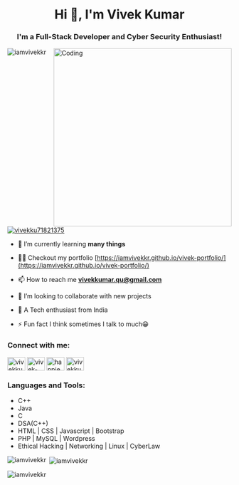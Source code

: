 
<h1 align="center">Hi 👋, I'm Vivek Kumar</h1>
<h3 align="center">I'm a Full-Stack Developer and Cyber Security Enthusiast!</h3>
<img align="right" alt="Coding" width="400" src="https://cdn.dribbble.com/users/1162077/screenshots/3848914/programmer.gif">

<p align="left"> <img src="https://komarev.com/ghpvc/?username=iamvivekkr&label=Profile%20views&color=0e75b6&style=flat" alt="iamvivekkr" /> </p>

<p align="left"> <a href="https://twitter.com/vivekku71821375" target="blank"><img src="https://img.shields.io/twitter/follow/vivekku71821375?logo=twitter&style=for-the-badge" alt="vivekku71821375" /></a> </p>

- 🌱 I’m currently learning **many things**

- 👨‍💻 Checkout my portfolio [https://iamvivekkr.github.io/vivek-portfolio/](https://iamvivekkr.github.io/vivek-portfolio/)

- 📫 How to reach me **vivekkumar.qu@gmail.com**

- 👯 I’m looking to collaborate with new projects

- 📌 A Tech enthusiast from India

- ⚡ Fun fact I think sometimes I talk to much😁

<h3 align="left">Connect with me:</h3>
<p align="left">
<a href="https://twitter.com/vivekku71821375" target="blank"><img align="center" src="https://raw.githubusercontent.com/rahuldkjain/github-profile-readme-generator/master/src/images/icons/Social/twitter.svg" alt="vivekku71821375" height="30" width="40" /></a>
<a href="https://linkedin.com/in/vivek-kumar-7a6302206" target="blank"><img align="center" src="https://raw.githubusercontent.com/rahuldkjain/github-profile-readme-generator/master/src/images/icons/Social/linked-in-alt.svg" alt="vivek-kumar-7a6302206" height="30" width="40" /></a>
<a href="https://instagram.com/happiest_vivek" target="blank"><img align="center" src="https://raw.githubusercontent.com/rahuldkjain/github-profile-readme-generator/master/src/images/icons/Social/instagram.svg" alt="happiest_vivek" height="30" width="40" /></a>
<a href="https://www.hackerrank.com/vivekkumar_qu" target="blank"><img align="center" src="https://raw.githubusercontent.com/rahuldkjain/github-profile-readme-generator/master/src/images/icons/Social/hackerrank.svg" alt="vivekkumar_qu" height="30" width="40" /></a>
</p>

<h3 align="left">Languages and Tools:</h3>
<ul>
  <li>C++</li>
  <li>Java</li>
  <li>C</li>
  <li>DSA(C++)</li>
  <li>HTML | CSS | Javascript | Bootstrap</li>
  <li>PHP | MySQL | Wordpress</li>
  <li>Ethical Hacking | Networking | Linux | CyberLaw</li>
</ul>

<p><img align="left" src="https://github-readme-stats.vercel.app/api/top-langs?username=iamvivekkr&show_icons=true&locale=en&layout=compact" alt="iamvivekkr" /></p>

<p>&nbsp;<img align="center" src="https://github-readme-stats.vercel.app/api?username=iamvivekkr&show_icons=true&locale=en" alt="iamvivekkr" /></p>

<p><img align="center" src="https://github-readme-streak-stats.herokuapp.com/?user=iamvivekkr&" alt="iamvivekkr" /></p>
